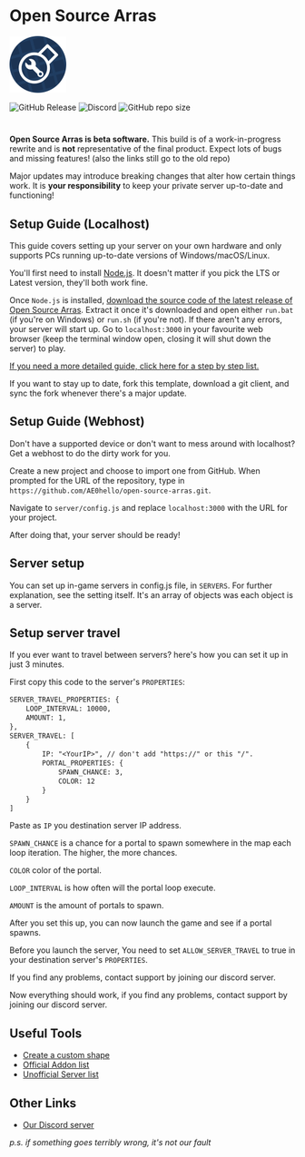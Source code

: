 # Open Source Arras

<img alt="Logo" src="public/imgs/round.png" width="100"/>

![GitHub Release](https://img.shields.io/github/v/release/AE0Hello/open-source-arras)
![Discord](https://img.shields.io/discord/1004907608018264094)
![GitHub repo size](https://img.shields.io/github/repo-size/AE0Hello/open-source-arras)
#
**Open Source Arras is beta software.** This build is of a work-in-progress rewrite and is **not** representative of the final product. Expect lots of bugs and missing features! (also the links still go to the old repo)

Major updates may introduce breaking changes that alter how certain things work. It is **your responsibility** to keep your private server up-to-date and functioning!

## Setup Guide (Localhost)

This guide covers setting up your server on your own hardware and only supports PCs running up-to-date versions of Windows/macOS/Linux.

You'll first need to install [Node.js](https://nodejs.org). It doesn't matter if you pick the LTS or Latest version, they'll both work fine.

Once `Node.js` is installed, [download the source code of the latest release of Open Source Arras](https://github.com/AE0hello/open-source-arras/releases). Extract it once it's downloaded and open either `run.bat` (if you're on Windows) or `run.sh` (if you're not). If there aren't any errors, your server will start up. Go to `localhost:3000` in your favourite web browser (keep the terminal window open, closing it will shut down the server) to play.

[If you need a more detailed guide, click here for a step by step list.](https://github.com/Taureon/aps-plus-plus/wiki/Frequently-Asked-Questions#how-do-i-set-up-my-server)

If you want to stay up to date, fork this template, download a git client, and sync the fork whenever there's a major update.

## Setup Guide (Webhost)

Don't have a supported device or don't want to mess around with localhost? Get a webhost to do the dirty work for you.

Create a new project and choose to import one from GitHub. When prompted for the URL of the repository, type in `https://github.com/AE0hello/open-source-arras.git`.

Navigate to `server/config.js` and replace `localhost:3000` with the URL for your project.

After doing that, your server should be ready!

## Server setup

You can set up in-game servers in config.js file, in `SERVERS`. For further explanation, see the setting itself. It's an array of objects was each object is a server.

## Setup server travel

If you ever want to travel between servers? here's how you can set it up in just 3 minutes.

First copy this code to the server's `PROPERTIES`:
```
SERVER_TRAVEL_PROPERTIES: {
    LOOP_INTERVAL: 10000,
    AMOUNT: 1,
},
SERVER_TRAVEL: [
    {
        IP: "<YourIP>", // don't add "https://" or this "/".
        PORTAL_PROPERTIES: {
            SPAWN_CHANCE: 3,
            COLOR: 12
        }
    }
]
```
Paste as `IP` you destination server IP address.

`SPAWN_CHANCE` is a chance for a portal to spawn somewhere in the map each loop iteration. The higher, the more chances.

`COLOR` color of the portal.

`LOOP_INTERVAL` is how often will the portal loop execute.

`AMOUNT` is the amount of portals to spawn.


After you set this up, you can now launch the game and see if a portal spawns.

Before you launch the server, You need to set `ALLOW_SERVER_TRAVEL` to true in your destination server's `PROPERTIES`.

If you find any problems, contact support by joining our discord server.

Now everything should work, if you find any problems, contact support by joining our discord server.

## Useful Tools
- [Create a custom shape](https://arras.io/ext/custom-shape)
- [Official Addon list](https://github.com/Taureon/aps-plus-plus-addons)
- [Unofficial Server list](https://zyrafaq.com/arras-server-list/)

## Other Links
- [Our Discord server](https://discord.gg/kvCAZfUCjy)

*p.s. if something goes terribly wrong, it's not our fault*
